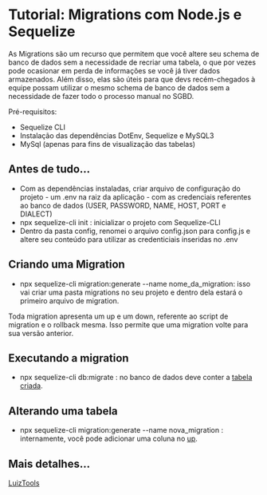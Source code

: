 # Tutorial: Migrations com Node.js e Sequelize

As Migrations são um recurso que permitem que você altere seu schema de banco de dados sem a necessidade de recriar uma tabela, o que por vezes pode ocasionar em perda de informações se você já tiver dados armazenados. Além disso, elas são úteis para que devs recém-chegados à equipe possam utilizar o mesmo schema de banco de dados sem a necessidade de fazer todo o processo manual no SGBD.

Pré-requisitos:
- Sequelize CLI
- Instalação das dependências DotEnv, Sequelize e MySQL3
- MySql (apenas para fins de visualização das tabelas)

## Antes de tudo...

- Com as dependências instaladas, criar arquivo de configuração do projeto - um .env na raiz da aplicação - com as credenciais referentes ao banco de dados (USER, PASSWORD, NAME, HOST, PORT e DIALECT)
- npx sequelize-cli init : inicializar o projeto com Sequelize-CLI
- Dentro da pasta config, renomei o arquivo config.json para config.js e altere seu conteúdo para utilizar as credenticiais inseridas no .env

## Criando uma Migration

- npx sequelize-cli migration:generate --name nome_da_migration: isso vai criar uma pasta migrations no seu projeto e dentro dela estará o primeiro arquivo de migration.

Toda migration apresenta um up e um down, referente ao script de migration e o rollback mesma. Isso permite que uma migration volte para sua versão anterior.

## Executando a migration

- npx sequelize-cli db:migrate : no banco de dados deve conter a [tabela criada](https://github.com/almdanddre/sequelize-nodejs/blob/main/migrations/20221025183104-create-clientes.js).

## Alterando uma tabela

- npx sequelize-cli migration:generate --name nova_migration : internamente, você pode adicionar uma coluna no [up](https://github.com/almdanddre/sequelize-nodejs/blob/main/migrations/20221025184709-alter-clientes-telefone.js).

## Mais detalhes...
[LuizTools](https://www.luiztools.com.br/post/tutorial-de-migrations-com-nodejs-e-sequelize/)
